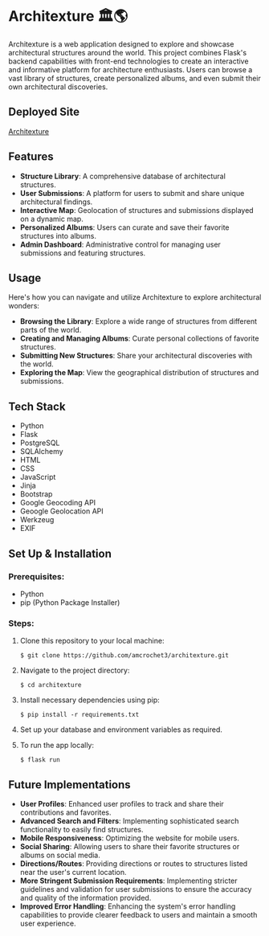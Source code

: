 # Architexture 🏛️🌎

Architexture is a web application designed to explore and showcase architectural structures around the world. This project combines Flask's backend capabilities with front-end technologies to create an interactive and informative platform for architecture enthusiasts. Users can browse a vast library of structures, create personalized albums, and even submit their own architectural discoveries.

## Deployed Site

[Architexture](https://youtu.be/EXBxASj2R_4)

## Features

- **Structure Library**: A comprehensive database of architectural structures.
- **User Submissions**: A platform for users to submit and share unique architectural findings.
- **Interactive Map**: Geolocation of structures and submissions displayed on a dynamic map.
- **Personalized Albums**: Users can curate and save their favorite structures into albums.
- **Admin Dashboard**: Administrative control for managing user submissions and featuring structures.

## Usage

Here's how you can navigate and utilize Architexture to explore architectural wonders:

- **Browsing the Library**: Explore a wide range of structures from different parts of the world.
- **Creating and Managing Albums**: Curate personal collections of favorite structures.
- **Submitting New Structures**: Share your architectural discoveries with the world.
- **Exploring the Map**: View the geographical distribution of structures and submissions.

## Tech Stack

- Python
- Flask
- PostgreSQL
- SQLAlchemy
- HTML
- CSS
- JavaScript
- Jinja
- Bootstrap
- Google Geocoding API
- Geoogle Geolocation API
- Werkzeug
- EXIF

## Set Up & Installation

### Prerequisites:
- Python
- pip (Python Package Installer)

### Steps:
1. Clone this repository to your local machine:
   ```shell
   $ git clone https://github.com/amcrochet3/architexture.git

2. Navigate to the project directory:
   ```shell
   $ cd architexture

3. Install necessary dependencies using pip:
   ```shell
   $ pip install -r requirements.txt

4. Set up your database and environment variables as required.

5. To run the app locally:
   ```shell
   $ flask run

## Future Implementations

- **User Profiles**: Enhanced user profiles to track and share their contributions and favorites.
- **Advanced Search and Filters**: Implementing sophisticated search functionality to easily find structures.
- **Mobile Responsiveness**: Optimizing the website for mobile users.
- **Social Sharing**: Allowing users to share their favorite structures or albums on social media.
- **Directions/Routes**: Providing directions or routes to structures listed near the user's current location.
- **More Stringent Submission Requirements**: Implementing stricter guidelines and validation for user submissions to ensure the accuracy and quality of the information provided.
- **Improved Error Handling**: Enhancing the system's error handling capabilities to provide clearer feedback to users and maintain a smooth user experience.
